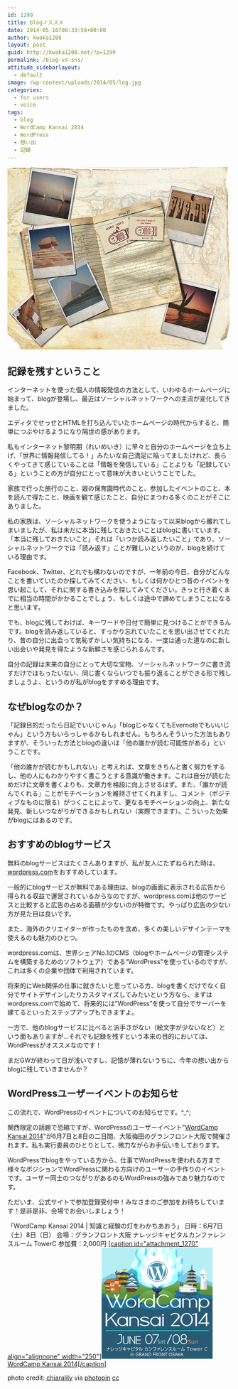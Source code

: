 ```yaml
---
id: 1299
title: blogノススメ
date: 2014-05-16T08:33:58+00:00
author: kwaka1208
layout: post
guid: http://kwaka1208.net/?p=1299
permalink: /blog-vs-sns/
attitude_sidebarlayout:
  - default
image: /wp-content/uploads/2014/05/log.jpg
categories:
  - for users
  - voice
tags:
  - blog
  - WordCamp Kansai 2014
  - WordPress
  - 想い出
  - 記録
---
```

<img src="/assets/images/2014/05/log.jpg" alt="memory" width="500" height="411" class="alignnone size-full wp-image-1303" />
<h2>記録を残すということ</h2>
<p>インターネットを使った個人の情報発信の方法として、いわゆるホームページに始まって、blogが登場し、最近はソーシャルネットワークへの主流が変化してきました。</p>
<p>エディタでせっせとHTMLを打ち込んでいたホームページの時代からすると、簡単につぶやけるようになり隔世の感があります。</p>
<p>私もインターネット黎明期（れいめいき）に早々と自分のホームページを立ち上げ、「世界に情報発信してる！」みたいな自己満足に陥ってましたけれど、長らくやってきて感じていることは「情報を発信している」ことよりも「記録している」ということの方が自分にとって意味が大きいということでした。</p>
<p>家族で行った旅行のこと、娘の保育園時代のこと、参加したイベントのこと、本を読んで得たこと、映画を観て感じたこと、自分にまつわる多くのことがそこにありました。</p>
<p>私の家族は、ソーシャルネットワークを使うようになって以来blogから離れてしまいましたが、私は未だに本当に残しておきたいことはblogに書いています。「本当に残しておきたいこと」それは「いつか読み返したいこと」であり、ソーシャルネットワークでは「読み返す」ことが難しいというのが、blogを続けている理由です。</p>
<p>Facebook、Twitter、どれでも構わないのですが、一年前の今日、自分がどんなことを書いていたのか探してみてください、もしくは何かひとつ昔のイベントを思い起こして、それに関する書き込みを探してみてください。きっと行き着くまでに相当の時間がかかることでしょう、もしくは途中で諦めてしまうことになると思います。</p>
<p>でも、blogに残しておけば、キーワードや日付で簡単に見つけることができるんです。blogを読み返していると、すっかり忘れていたことを思い出させてくれたり、昔の自分に出会って気恥ずかしい気持ちになる、一度は通った道なのに新しい出会いや発見を得たような新鮮さを感じられるんです。</p>
<p>自分の記録は未来の自分にとって大切な宝物、ソーシャルネットワークに書き流すだけではもったいない、同じ書くならいつでも振り返ることができる形で残しましょうよ、というのが私がblogをすすめる理由です。</p>
<h2>なぜblogなのか？</h2>
<p>「記録目的だったら日記でいいじゃん」「blogじゃなくてもEvernoteでもいいじゃん」という方もいらっしゃるかもしれません。もちろんそういった方法もありますが、そういった方法とblogの違いは「他の誰かが読む可能性がある」ということです。</p>
<p>「他の誰かが読むかもしれない」と考えれば、文章をきちんと書く努力をするし、他の人にもわかりやすく書こうとする意識が働きます。これは自分が読むためだけに文章を書くよりも、文章力を格段に向上させるはず。また、「誰かが読んでくれる」ことがモチベーションを維持させてくれますし、コメント（ポジティブなものに限る）がつくことによって、更なるモチベーションの向上、新たな発見、新しいつながりができるかもしれない（実際できます）。こういった効果がblogにはあるのです。</p>
<h2>おすすめのblogサービス</h2>
<p>無料のblogサービスはたくさんありますが、私が友人にたずねられた時は、<a href="http://ja.wordpress.com/">wordpress.com</a>をおすすめしています。</p>
<p>一般的にblogサービスが無料である理由は、blogの画面に表示される広告から得られる収益で運営されているからなのですが、wordpress.comは他のサービスと比較すると広告の占める面積が少ないのが特徴です。やっぱり広告の少ない方が見た目は良いです。</p>
<p>また、海外のクリエイターが作ったものを含め、多くの美しいデザインテーマを使えるのも魅力のひとつ。</p>
<p>wordpress.comは、世界シェアNo.1のCMS（blogやホームページの管理システムを構築するためのソフトウェア）である“WordPress"を使っているのですが、これは多くの企業や団体で利用されています。</p>
<p>将来的にWeb関係の仕事に就きたいと思っている方、blogを書くだけでなく自分でサイトデザインしたりカスタマイズしてみたいという方なら、まずはwordpress.comで始めて、将来的には”WordPress”を使って自分でサーバーを建てるといったステップアップもできますよ。</p>
<p>一方で、他のblogサービスに比べると派手さがない（絵文字が少ないなど）という面もありますが…それでも記録を残すという本来の目的においては、WordPressがオススメなのです！</p>
<p>まだGWが終わって日が浅いですし、記憶が薄れないうちに、今年の想い出からblogに残していきませんか？</p>
<h2>WordPressユーザーイベントのお知らせ</h2>
<p>この流れで、WordPressのイベントについてのお知らせです。^_^;</p>
<p>関西限定の話題で恐縮ですが、WordPressのユーザーイベント"<a href="http://2014.kansai.wordcamp.org/">WordCamp Kansai 2014</a>"が6月7日と8日の二日間、大阪梅田のグランフロント大阪で開催されます。私も実行委員のひとりとして、微力ながらお手伝いをしております。</p>
<p>WordPressでblogをやっている方から、仕事でWordPressを使われる方まで様々なポジションでWordPressに関わる方向けのユーザーの手作りのイベントです。ユーザー同士のつながりがあるのもWordPressの強みであり魅力なのです。</p>
<p>ただいま、公式サイトで参加登録受付中！みなさまのご参加をお待ちしています！是非是非、会場でお会いしましょう！</p>
<p>
「WordCamp Kansai 2014 | 知識と経験の灯をわかちあおう」</ br>
日時：6月7日（土）8日（日）</ br>
会場：グランフロント大阪 ナレッジキャピタルカンファレンスルーム TowerC</ br>
参加費：2,000円</ br>
<a href="http://2014.kansai.wordcamp.org/">[caption id="attachment_1270" align="alignnone" width="250"]<img src="/assets/images/2014/04/bnr-250x250.gif" alt="WordCamp Kansai 2014" width="250" height="250" class="size-full wp-image-1270" /> WordCamp Kansai 2014[/caption]</a>
</p>
photo credit: <a href="http://www.flickr.com/photos/chiaralily/4653058104/">chiaralily</a> via <a href="http://photopin.com">photopin</a> <a href="http://creativecommons.org/licenses/by-nc/2.0/">cc</a>